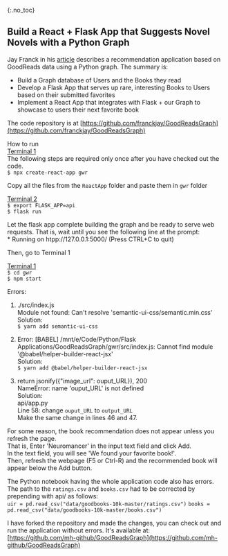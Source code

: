 {:.no_toc}

## Build a React + Flask App that Suggests Novel Novels with a Python Graph

Jay Franck in his [article](https://towardsdatascience.com/build-a-react-flask-app-that-suggests-novel-novels-with-a-python-graph-9491e714bbdf) describes a recommendation application based on GoodReads data using a Python graph. The summary is:
* Build a Graph database of Users and the Books they read
* Develop a Flask App that serves up rare, interesting Books to Users based on their submitted favorites
* Implement a React App that integrates with Flask + our Graph to showcase to users their next favorite book

The code repository is at [https://github.com/franckjay/GoodReadsGraph](https://github.com/franckjay/GoodReadsGraph)


How to run\
<u>Terminal 1</u>\
The following steps are required only once after you have checked out the code.\
`$ npx create-react-app gwr`

Copy all the files from the `ReactApp` folder and paste them in `gwr` folder

<u>Terminal 2</u>\
`$ export FLASK_APP=api`\
`$ flask run`

Let the flask app complete building the graph and be ready to serve web requests. That is, wait until you see the following line at the prompt:\
\* Running on htpp://127.0.0.1:5000/ (Press CTRL+C to quit)

Then, go to Terminal 1

<u>Terminal 1</u>\
`$ cd gwr`\
`$ npm start`

Errors:
1. ./src/index.js\
Module not found: Can't resolve 'semantic-ui-css/semantic.min.css'\
Solution:\
`$ yarn add semantic-ui-css`

2. Error: [BABEL] /mnt/e/Code/Python/Flask Applications/GoodReadsGraph/gwr/src/index.js: Cannot find module '@babel/helper-builder-react-jsx'\
Solution:\
`$ yarn add @babel/helper-builder-react-jsx`

3. return jsonify({"image_url": ouput_URL}), 200\
NameError: name 'ouput_URL' is not defined\
Solution:\
api/app.py\
Line 58: change `ouput_URL` to `output_URL`\
Make the same change in lines 46 and 47.

For some reason, the book recommendation does not appear unless you refresh the page.\
That is, Enter 'Neuromancer' in the input text field and click Add.\
In the text field, you will see 'We found your favorite book!'.\
Then, refresh the webpage (F5 or Ctrl-R) and the recommended book will appear below the Add button.

The Python notebook having the whole application code also has errors.\
The path to the `ratings.csv` and `books.csv` had to be corrected by prepending with api/ as follows:\
`uir = pd.read_csv("data/goodbooks-10k-master/ratings.csv")`
`books = pd.read_csv("data/goodbooks-10k-master/books.csv")`
    
I have forked the repository and made the changes, you can check out and run the application without errors. It's available at:\
[https://github.com/mh-github/GoodReadsGraph](https://github.com/mh-github/GoodReadsGraph)

